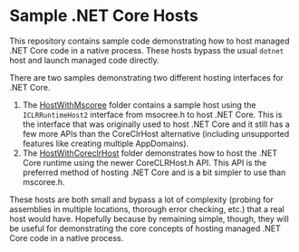 Sample .NET Core Hosts
======================

This repository contains sample code demonstrating how to host managed .NET Core code in a native process. These hosts bypass the usual `dotnet` host and launch managed code directly.

There are two samples demonstrating two different hosting interfaces for .NET Core.

1. The [HostWithMscoree](HostWithMscoree) folder contains a sample host using the `ICLRRuntimeHost2` interface from msocree.h to host .NET Core. This is the interface that was originally used to host .NET Core and it still has a few more APIs than the CoreClrHost alternative (including unsupported features like creating multiple AppDomains).
1. The [HostWithCoreclrHost](HostWithCoreclrHost) folder demonstrates how to host the .NET Core runtime using the newer CoreCLRHost.h API. This API is the preferred method of hosting .NET Core and is a bit simpler to use than mscoree.h.

These hosts are both small and bypass a lot of complexity (probing for assemblies in multiple locations, thorough error checking, etc.) that a real host would have. Hopefully because by remaining simple, though, they will be useful for demonstrating the core concepts of hosting managed .NET Core code in a native process.